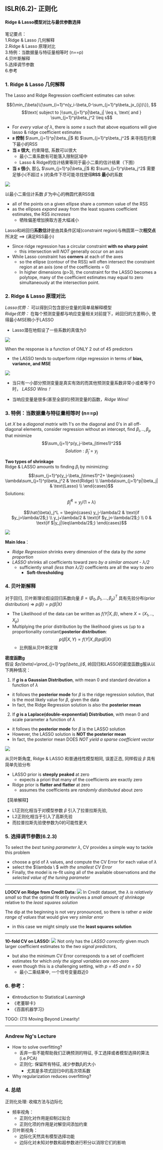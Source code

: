 ## ISLR(6.2)- 正则化
#### Ridge & Lasso模型对比与最优参数选择


笔记要点：   
1.Ridge & Lasso 几何解释  
2.Ridge & Lasso 原理对比   
3.特例：当数据量与特征量相等时 (n==p)  
4.贝叶斯解释  
5.选择调节参数  
6.参考
### 1. Ridge & Lasso 几何解释

The Lasso and Ridge Regression coefficient estimates can solve:

$${\min_{\beta}\{\sum_{i=1}^n(y_i-\beta_0-\sum_{j=1}^p\beta_jx_{ij})\}}, $$
$$\text{ subject to }\sum_{j=1}^p|\beta_j| \leq s, \text{ and }  \sum_{j=1}^p\beta_j^2 \leq s$$
- For *every value of $\lambda$*, there is *some s* such that above equations will give lasso & ridge coefficient estimates 
- **$s$ 控制** $\sum_{j=1}^p|\beta_j|$ 和 $\sum_{j=1}^p\beta_j^2$ 来寻找在约束下最小的RSS
- **当 $s$ 很大**, 约束降低, 系数可以很大
  - 最小二乘系数有可能落入限制区域中
  - Lasso & Ridge的估计结果等同于最小二乘的估计结果（下图）
- **当 $s$ 很小**, 那么 $\sum_{j=1}^p|\beta_j|$ 和 $\sum_{j=1}^p\beta_j^2$ 需要足够小(不超过 $s$ )的条件下尽可能寻找使得**RSS 最小**的系数

![](https://imgkr2.cn-bj.ufileos.com/4bac322b-5799-42ef-85e6-fdc0f74a422b.jpeg?UCloudPublicKey=TOKEN_8d8b72be-579a-4e83-bfd0-5f6ce1546f13&Signature=mo9hsWVQ%252F6IzuM1WohBLQyGyHOY%253D&Expires=1603071803)



以最小二乘估计系数 $\hat{\beta}$ 为中心的椭圆代表RSS值
- all of the points on a given ellipse share a common value of the RSS
- as the ellipses *expand* away from the least squares coefficient estimates, the RSS *increases*
  - 牺牲偏差增加换取方差大幅减小

Lasso和岭回归**系数估计**是由其条件区域(constraint region)与椭圆第一次**相交点**所决定 ==> (满足RSS最小)
- Since ridge regression has a circular constraint **with no sharp point**
  - this intersection will *NOT* generally occur on an axis 
- While Lasso constraint has **corners** at each of the axes
  - so the ellipse (contour of the RSS) will often intersect the constraint region at an axis (one of the coefficients = 0)
  - In higher dimensions (p>3), the constraint for the LASSO becomes a polytope, many of the coefficient estimates may equal to zero simultaneously at the intersection point.

### 2. Ridge & Lasso 原理对比
*Lasso优势：* 可以得到只包含部分变量的简单易解释模型  
*Ridge优势：* 在每个预测变量都与响应变量相关对前提下，岭回归的方差稍小, 使得最小MSE稍小于LASSO
- Lasso潜在地假设了一些系数的真值为0  

![](https://imgkr2.cn-bj.ufileos.com/9ce7c61c-b434-4684-a7df-da1d48ec6bc9.jpeg?UCloudPublicKey=TOKEN_8d8b72be-579a-4e83-bfd0-5f6ce1546f13&Signature=nZHtH3Ti4DTexj8GjEgcSfulESE%253D&Expires=1603071985)


When the response is a function of ONLY 2 out of 45 predictors
- the LASSO tends to outperform ridge regression in terms of **bias, variance, and MSE**

![](https://imgkr2.cn-bj.ufileos.com/50cc6412-dff2-4fae-8f02-af2194c5cc34.jpeg?UCloudPublicKey=TOKEN_8d8b72be-579a-4e83-bfd0-5f6ce1546f13&Signature=n0l%252F5cenz%252FDDvZcfibJ42Ghsnf0%253D&Expires=1603072111)

- 当只有一小部分预测变量是真实有效的而其他预测变量系数非常小或者等于0时， *LASSO Wins！*

- 当响应变量是很多(甚至全部的)预测变量的函数，*Ridge Wins!*
### 3. 特例：当数据量与特征量相等时 (n==p)
Let $X$ be a *diagonal matrix* with 1's on the diagonal and 0's in all off-diagonal elements, consider regression without an intercept, find $\beta_i ,..,\beta_p$ that minimize
$$\sum_{j=1}^p(y_j-\beta_j\times1)^2$$
$$Solution: \hat{\beta}_j=y_j$$

**Two types of shrinkage**  
Ridge & LASSO amounts to finding $\beta_i$ by minimizing:
$$\sum_{j=1}^p(y_j-\beta_j\times1)^2+
\begin{cases}
\lambda\sum_{j=1}^p\beta_j^2 & \text{Ridge} \\
\lambda\sum_{j=1}^p|\beta_j| & \text{Lasso} \\
\end{cases}$$
Solutions:
$$\hat{\beta}_j^R = y_j/(1+\lambda)$$
$$$$

$$\hat{\beta}_j^L = \begin{cases}
y_j-\lambda/2 & \text{if $y_j>\lambda/2$;} \\
y_j+\lambda/2 & \text{if $y_j<-\lambda/2$;} \\
0  & \text{if $|y_j|\leq\lambda/2$;}
\end{cases}$$

![](https://imgkr2.cn-bj.ufileos.com/cdfc8b2d-066f-4688-8651-e8fd7c13d03c.jpeg?UCloudPublicKey=TOKEN_8d8b72be-579a-4e83-bfd0-5f6ce1546f13&Signature=edV0m66ywBvgNMi47nLEJNZt2lk%253D&Expires=1603072196)

**Main Idea**：
- *Ridge Regression* shrinks every dimension of the data *by the same proportion*
- *LASSO* shrinks all coefficients toward zero *by a similar amount - $\lambda/2$* 
  - sufficiently small *(less than $\lambda/2$)* coefficients are all the way to zero
    - **Soft-thresholding**
### 4. 贝叶斯解释
对于回归, 贝叶斯理论假设回归系数向量 $\beta = (\beta_0, \beta_1, ... ,\beta_p)^T$ 具有先验分布(prior distribution) => *$p(\beta) = p(\beta|X)$*
- The Likelihood of the data can be written as *$f(Y|X,\beta)$*, where $X = (X_1,..,X_p)$
- Multiplying the prior distribution by the likelihood gives us (up to a proportionality constant)**posterior distribution**:
$$p(\beta|X,Y) \propto  f(Y|X,\beta)p(\beta|X)$$  
  - 比例服从贝叶斯定理

**密度函数g**  
假设 *$p(\beta)=\prod_{j=1}^pg(\beta_j)$*, 岭回归和LASSO的密度函数g服从以下两种情况：
1. If **$g$ is a Gaussian Distribution**, with mean 0 and standard deviation a function of $\lambda$
- it follows the **posterior mode** for $\beta$ is the ridge regression solution, that is the most likely value for $\beta$, given the data
- In fact, the Ridge Regression solution is also the **posterior mean**


2. If **$g$ is a Laplace(double-exponential) Distribution**, with mean 0 and scale parameter a function of $\lambda$
- it follows the **posterior mode** for $\beta$ is the LASSO solution
- However, the LASSO solution is **NOT the posterior mean**
- In fact, the posterior mean DOES *NOT yield a sparse coefficient vector*

![](https://imgkr2.cn-bj.ufileos.com/f08e63e3-ea94-42ce-bdac-f1c36a7753f0.jpeg?UCloudPublicKey=TOKEN_8d8b72be-579a-4e83-bfd0-5f6ce1546f13&Signature=TEwpYoO1x3uSypaw2H7zmffnrIY%253D&Expires=1603072264)

从贝叶斯角度, Ridge & LASSO 和普通线性模型相同, 误差正态, 同样假设 $\beta$ 具有简单先验分布
- LASSO prior is **steeply peaked** at zero
  - expects a priori that many of the coefficients are exactly zero
- Ridge prior is **flatter and flatter** at zero
  - assumes the coefficients are *randomly distributed* about zero

【简单解释】
- L1正则化相当于对模型参数 $\beta$ 引入了拉普拉斯先验, 
- L2正则化相当于引入了高斯先验
- 而拉普拉斯先验使参数为0的可能性更大
### 5. 选择调节参数(6.2.3)
To select the *best tuning parameter $\lambda$*, CV provides a simple way to tackle this problem
- choose a grid of $\lambda$ values, and compute the CV Error for each value of $\lambda$
- select the $\lambda \ $  *with the smallest CV Error*
- Finally, the model is re-fit using all of the available observations and *the selected value of the tuning parameter*

---
**LOOCV on Ridge from Credit Data:**
![](https://imgkr2.cn-bj.ufileos.com/dbcc5eb8-194f-43ac-bf72-fc9ab1fdd078.jpeg?UCloudPublicKey=TOKEN_8d8b72be-579a-4e83-bfd0-5f6ce1546f13&Signature=u3n%252FA8x9VGBu4VSYd5IDwZeus00%253D&Expires=1603072406)
In Credit dataset, the *$\lambda$ is relatively small* so that the optimal fit only involves a *small amount of shrinkage* relative to the *least squares solution*

The dip at the beginning is not very pronounced, so there is rather *a wide range of values* that would give very *similar error*
- in this case we might simply use the **least squares solution**
---
**10-fold CV on LASSO:**
![](https://imgkr2.cn-bj.ufileos.com/29ed0f2d-8e97-412b-8907-fb51534d1f78.jpeg?UCloudPublicKey=TOKEN_8d8b72be-579a-4e83-bfd0-5f6ce1546f13&Signature=Ph2Dv7%252FoIH3CDqZQ9zJV2lTYSr8%253D&Expires=1603072552)
Not only has the *LASSO correctly* given much larger coefficient estimates to the *two signal predictors*, 
- but also the minimum CV Error corresponds to a set of coefficient estimates for which *only the signal variables are non-zero*
- even though this is a challenging setting, with *p = 45 and n = 50*
  - 最小二乘结果中, 一个信号变量趋近0
    
### 6. 参考：
- 《Introduction to Statistical Learning》 
- 《老董聊卡》
- 《百面机器学习》
 
 TOGO: (7.1) Moving Beyond Linearity!

---
### Andrew Ng's Lecture
- How to solve overfitting?
  - 丢弃一些不能帮助我们正确预测的特征, 手工选择或者模型选择的算法 (i.e.PCA)
  - 正则化: 保留所有特征, 减少参数$\beta_i$的大小
    - 尤其是多项式回归中的高次项系数
- Why regularization reduces overfitting?
### 4. 总结
正则化处理: 收缩方法与边际化
- 频率视角：
  - 正则化对作用是抑制过拟合
  - 正则化项的作用是对解空间添加约束
- 贝叶斯视角：
  - 边际化天然具有模型选择功能
  - 边际化对未知对参数和超参数进行积分以消除它们的影响
